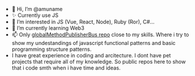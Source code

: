 - 👋 Hi, I’m @amuname
- ✨ Currently use JS
- 👀 I’m interested in JS (Vue, React, Node), Ruby (Ror), C#...
- 🌱 I’m currently learning Web3
- 📫 Only [globalMethodPublisherBus repo](https://github.com/amuname/globalMethodPublisherBus) close to my skills.
Where i try to show my undestandings of javascript functional patterns and basic programming structure patterns.
- I have great experience in coding and arcitecture. I dont have pet projects that require all of my knowledge.
So public repos here to show that i code smth when i have time and ideas.

<!---
amuname/amuname is a ✨ special ✨ repository because its `README.md` (this file) appears on your GitHub profile.
You can click the Preview link to take a look at your changes.
--->
